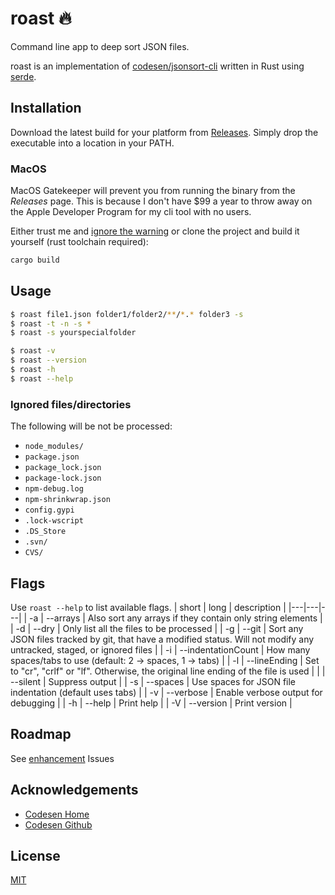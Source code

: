 
# roast :fire:
Command line app to deep sort JSON files.

roast is an implementation of [codesen/jsonsort-cli](https://github.com/codsen/codsen/tree/main/packages/json-sort-cli) written in Rust using [serde](https://github.com/serde-rs/json).

## Installation

Download the latest build for your platform from [Releases](https://github.com/kressnick25/roast/releases). Simply drop the executable into a location in your PATH.

### MacOS

MacOS Gatekeeper will prevent you from running the binary from the _Releases_ page. This is because I don't have $99 a year to throw away on the Apple Developer Program for my cli tool with no users.

Either trust me and [ignore the warning](https://support.apple.com/en-au/guide/mac-help/mh40616/mac)
or clone the project and build it yourself (rust toolchain required):
```sh
cargo build
```

## Usage

```sh
$ roast file1.json folder1/folder2/**/*.* folder3 -s
$ roast -t -n -s *
$ roast -s yourspecialfolder

$ roast -v
$ roast --version
$ roast -h
$ roast --help
```

### Ignored files/directories

The following will be not be processed:
- `node_modules/`
- `package.json`
- `package_lock.json`
- `package-lock.json`
- `npm-debug.log`
- `npm-shrinkwrap.json`
- `config.gypi`
- `.lock-wscript`
- `.DS_Store`
- `.svn/`
- `CVS/`

## Flags

Use `roast --help` to list available flags.
| short | long | description |
|---|---|---|
| -a | --arrays | Also sort any arrays if they contain only string elements |
| -d | --dry | Only list all the files to be processed |
| -g | --git | Sort any JSON files tracked by git, that have a modified status. Will not modify any untracked, staged, or ignored files |
| -i | --indentationCount | How many spaces/tabs to use (default: 2 -> spaces, 1 -> tabs) |
| -l | --lineEnding | Set to "cr", "crlf" or "lf". Otherwise, the original line ending of the file is used |
|   | --silent | Suppress output |
| -s | --spaces | Use spaces for JSON file indentation (default uses tabs) |
| -v | --verbose | Enable verbose output for debugging |
| -h | --help | Print help |
| -V | --version | Print version |

## Roadmap

See [enhancement](https://github.com/kressnick25/roast/issues?q=is%3Aopen+is%3Aissue+label%3Aenhancement) Issues

## Acknowledgements

 - [Codesen Home](https://codsen.com/os/json-sort-cli)
 - [Codesen Github](https://github.com/codsen/codsen/tree/main/packages/json-sort-cli)


## License

[MIT](https://choosealicense.com/licenses/mit/)

